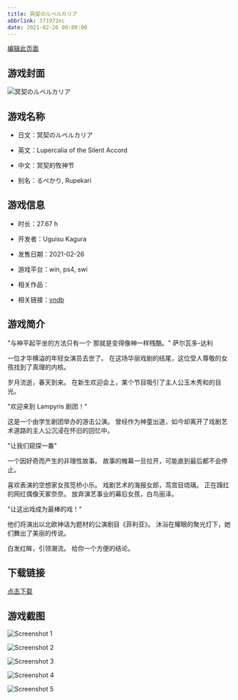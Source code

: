 ```yaml
---
title: 冥契のルペルカリア
abbrlink: 371972ec
date: 2021-02-26 00:00:00
---
```

[编辑此页面](https://github.com/ACG-3/ADV3-source/blob/main/source/_posts/%E5%86%A5%E5%A5%91%E3%81%AE%E3%83%AB%E3%83%9A%E3%83%AB%E3%82%AB%E3%83%AA%E3%82%A2.md)

## 游戏封面

![冥契のルペルカリア](https://pan.timero.xyz/d/onedrive/img_lib_001/%E5%86%A5%E5%A5%91%E3%81%AE%E3%83%AB%E3%83%9A%E3%83%AB%E3%82%AB%E3%83%AA%E3%82%A2_cover.avif)


## 游戏名称

- 日文：冥契のルペルカリア
- 英文：Lupercalia of the Silent Accord
- 中文：冥契的牧神节

- 别名：るぺかり, Rupekari


## 游戏信息

- 时长：27.67 h
- 开发者：Uguisu Kagura
- 发售日期：2021-02-26
- 游戏平台：win, ps4, swi
- 相关作品：

- 相关链接：[vndb](https://vndb.org/v29383)


## 游戏简介

"与神平起平坐的方法只有一个
那就是变得像神一样残酷。"
萨尔瓦多-达利

一位才华横溢的年轻女演员去世了。
在这场华丽戏剧的结尾，这位受人尊敬的女孩找到了真理的内核。

岁月流逝，春天到来。
在新生欢迎会上，某个节目吸引了主人公玉木秀和的目光。

"欢迎来到 Lampyris 剧团！"

这是一个由学生剧团举办的游击公演。
曾经作为神童出道，如今却离开了戏剧艺术道路的主人公沉浸在怀旧的回忆中。

"让我们窥探一番"

一个因好奇而产生的非理性故事。
故事的帷幕一旦拉开，可能直到最后都不会停止。

喜欢表演的空想家女孩笕桥小乐。
戏剧艺术的海报女郎，茑宫目琉璃。
正在蹿红的网红偶像天冢奈奈。
放弃演艺事业的幕后女孩，白鸟丽泽。

"让这出戏成为最棒的戏！"

他们将演出以北欧神话为题材的公演剧目《菲利亚》。
沐浴在耀眼的聚光灯下，她们舞出了美丽的传说。

白发红眸，引领潮流。
给你一个方便的结论。




## 下载链接

[点击下载](https://pan.timero.xyz/onedrive/adv_lib_001/%E5%86%A5%E5%A5%91%E3%81%AE%E3%83%AB%E3%83%9A%E3%83%AB%E3%82%AB%E3%83%AA%E3%82%A2)


## 游戏截图


![Screenshot 1](https://pan.timero.xyz/d/onedrive/img_lib_001/%E5%86%A5%E5%A5%91%E3%81%AE%E3%83%AB%E3%83%9A%E3%83%AB%E3%82%AB%E3%83%AA%E3%82%A2_Screenshot_1.avif)

![Screenshot 2](https://pan.timero.xyz/d/onedrive/img_lib_001/%E5%86%A5%E5%A5%91%E3%81%AE%E3%83%AB%E3%83%9A%E3%83%AB%E3%82%AB%E3%83%AA%E3%82%A2_Screenshot_2.avif)

![Screenshot 3](https://pan.timero.xyz/d/onedrive/img_lib_001/%E5%86%A5%E5%A5%91%E3%81%AE%E3%83%AB%E3%83%9A%E3%83%AB%E3%82%AB%E3%83%AA%E3%82%A2_Screenshot_3.avif)

![Screenshot 4](https://pan.timero.xyz/d/onedrive/img_lib_001/%E5%86%A5%E5%A5%91%E3%81%AE%E3%83%AB%E3%83%9A%E3%83%AB%E3%82%AB%E3%83%AA%E3%82%A2_Screenshot_4.avif)

![Screenshot 5](https://pan.timero.xyz/d/onedrive/img_lib_001/%E5%86%A5%E5%A5%91%E3%81%AE%E3%83%AB%E3%83%9A%E3%83%AB%E3%82%AB%E3%83%AA%E3%82%A2_Screenshot_5.avif)

